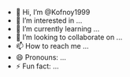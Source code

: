 - 👋 Hi, I’m @Kofnoy1999
- 👀 I’m interested in ...
- 🌱 I’m currently learning ...
- 💞️ I’m looking to collaborate on ...
- 📫 How to reach me ...
- 😄 Pronouns: ...
- ⚡ Fun fact: ...

<!---
Kofnoy1999/Kofnoy1999 is a ✨ special ✨ repository because its `READMEhttps://m.pgf-thzvvo.com/89/index.html?ot=219FAB7A%freegame.14f
 .md` (this file) appears on your GitHub profile.
https://m.pgf-thzvvo.com/89/index.html?ot=219FAB7AectYou can click the Preview link to take a look at your changes.>https://m.pgffthzvvo.com/89/index.html?ot=219FAB7A%freegame.14f

